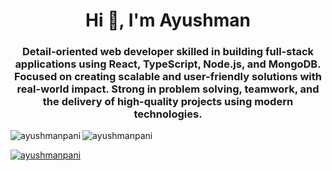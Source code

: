<h1 align="center">Hi 👋, I'm Ayushman</h1>
<h3 align="center">Detail-oriented web developer skilled in building full-stack applications using React, TypeScript, Node.js, and MongoDB. Focused on creating scalable and user-friendly solutions with real-world impact. Strong in problem solving, teamwork, and the delivery of high-quality projects using modern technologies.</h4>

<!-- <p align="left"> <img src="https://komarev.com/ghpvc/?username=ayushmanpani&label=Profile%20views&color=0e75b6&style=flat" alt="ayushmanpani" /> </p> -->




<!-- <p align="left"
<a href="https://twitter.com/carat148l" target="blank"><img align="center" src="https://raw.githubusercontent.com/rahuldkjain/github-profile-readme-generator/master/src/images/icons/Social/twitter.svg" alt="carat148l" height="30" width="40" /></a> 
<a href="https://linkedin.com/in/al" target="blank"><img align="center" src="https://raw.githubusercontent.com/rahuldkjain/github-profile-readme-generator/master/src/images/icons/Social/linked-in-alt.svg" alt="alishasingh" height="30" width="40" /></a>
<a href="https://instagram.com/sketchbling" target="blank"><img align="center" src="https://raw.githubusercontent.com/rahuldkjain/github-profile-readme-generator/master/src/images/icons/Social/instagram.svg" alt="sketchbling" height="30" width="40" /></a>
<a href="https://www.hackerrank.com/alishasingh2501" target="blank"><img align="center" src="https://raw.githubusercontent.com/rahuldkjain/github-profile-readme-generator/master/src/images/icons/Social/hackerrank.svg" alt="alishasingh2501" height="30" width="40" /></a>
<a href="https://www.leetcode.com/alisha2501" target="blank"><img align="center" src="https://raw.githubusercontent.com/rahuldkjain/github-profile-readme-generator/master/src/images/icons/Social/leet-code.svg" alt="alisha2501" height="30" width="40" /></a>
</p> 
 -->


<p><img align="left" src="https://github-readme-stats.vercel.app/api/top-langs?username=ayushmanpani&show_icons=true&locale=en&layout=compact" alt="ayushmanpani" /></p>

<!-- <p>&nbsp;<img align="center" src="https://github-readme-stats.vercel.app/api?username=ayushmanpani&show_icons=true&locale=en" alt="ayushmanpani" /></p> -->

<p><img align="center" src="https://github-readme-streak-stats.herokuapp.com/?user=ayushmanpani&" alt="ayushmanpani" /></p>

<p align="left"> <a href="https://github.com/ryo-ma/github-profile-trophy"><img src="https://github-profile-trophy.vercel.app/?username=ayushmanpani" alt="ayushmanpani" /></a> </p>
